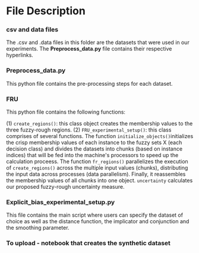 # File Description 

### csv and data files

The .csv and .data files in this folder are the datasets that were used in our experiments. The **Preprocess_data.py** file contains their respective hyperlinks.

### Preprocess_data.py

This python file contains the pre-processing steps for each dataset. 

### FRU

This python file contains the following functions:

(1) `create_regions()`: this class object creates the membership values to the three fuzzy-rough regions.
(2) `FRU_experimental_setup()`: this class comprises of several functions. The function `initialize_objects()`initializes the crisp membership values of each instance to the fuzzy sets X (each decision class) and divides the datasets into chunks (based on instance indices) that will be fed into the machine's processors to speed up the calculation proceess. The function `fr_regions()` parallelizes the execution of `create_regions()` across the multiple input values (chunks), distributing the input data across processes (data parallelism). Finally, it reassembles the membership values of all chunks into one object. `uncertainty` calculates our proposed fuzzy-rough uncertainty measure. 

### Explicit_bias_experimental_setup.py

This file contains the main script where users can specify the dataset of choice as well as the distance function, the implicator and conjunction and the smoothing parameter. 

### To upload - notebook that creates the synthetic dataset
